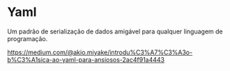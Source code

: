 # Yaml

Um padrão de serialização de dados amigável para qualquer linguagem de programação.

https://medium.com/@akio.miyake/introdu%C3%A7%C3%A3o-b%C3%A1sica-ao-yaml-para-ansiosos-2ac4f91a4443